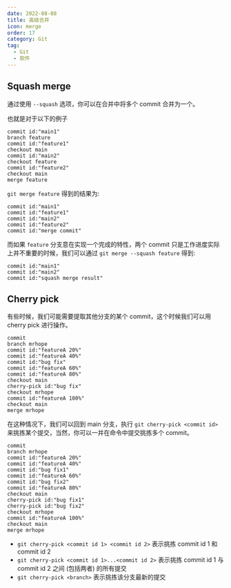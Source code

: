 ```yaml
---
date: 2022-08-08
title: 高级合并
icon: merge
order: 17
category: Git
tag:
  - Git
  - 软件
---
```


## Squash merge

通过使用 `--squash` 选项，你可以在合并中将多个 commit 合并为一个。

也就是对于以下的例子

```git-graph
commit id:"main1"
branch feature
commit id:"feature1"
checkout main
commit id:"main2"
checkout feature
commit id:"feature2"
checkout main
merge feature
```

`git merge feature` 得到的结果为:

```git-graph
commit id:"main1"
commit id:"feature1"
commit id:"main2"
commit id:"feature2"
commit id:"merge commit"
```

而如果 `feature` 分支意在实现一个完成的特性，两个 commit 只是工作进度实际上并不重要的时候，我们可以通过 `git merge --squash feature` 得到:

```git-graph
commit id:"main1"
commit id:"main2"
commit id:"squash merge result"
```

## Cherry pick

有些时候，我们可能需要提取其他分支的某个 commit，这个时候我们可以用 cherry pick 进行操作。

```git-graph
commit
branch mrhope
commit id:"featureA 20%"
commit id:"featureA 40%"
commit id:"bug fix"
commit id:"featureA 60%"
commit id:"featureA 80%"
checkout main
cherry-pick id:"bug fix"
checkout mrhope
commit id:"featureA 100%"
checkout main
merge mrhope
```

在这种情况下，我们可以回到 main 分支，执行 `git cherry-pick <commit id>` 来挑拣某个提交，当然，你可以一并在命令中提交挑拣多个 commit。

```git-graph
commit
branch mrhope
commit id:"featureA 20%"
commit id:"featureA 40%"
commit id:"bug fix1"
commit id:"featureA 60%"
commit id:"bug fix2"
commit id:"featureA 80%"
checkout main
cherry-pick id:"bug fix1"
cherry-pick id:"bug fix2"
checkout mrhope
commit id:"featureA 100%"
checkout main
merge mrhope
```

- `git cherry-pick <commit id 1> <commit id 2>` 表示挑拣 commit id 1 和 commit id 2
- `git cherry-pick <commit id 1>...<commit id 2>` 表示挑拣 commit id 1 与 commit id 2 之间 (包括两者) 的所有提交
- `git cherry-pick <branch>` 表示挑拣该分支最新的提交
